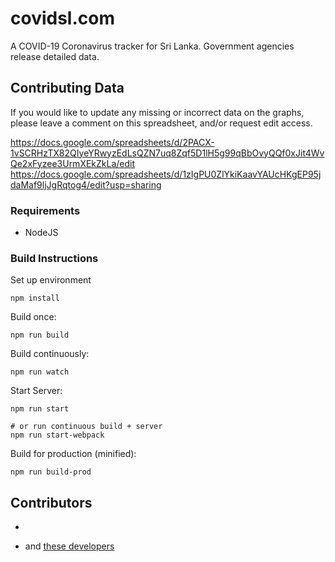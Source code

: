 # covidsl.com

A COVID-19 Coronavirus tracker for Sri Lanka. Government agencies release detailed data.



## Contributing Data

If you would like to update any missing or incorrect data on the graphs, please leave a comment on this spreadsheet, and/or request edit access.

https://docs.google.com/spreadsheets/d/2PACX-1vSCRHzTX82QIyeYRwyzEdLsQZN7uq8Zqf5D1lH5g99qBbOvyQQf0xJit4WvQe2xFyzee3UrmXEkZkLa/edit
https://docs.google.com/spreadsheets/d/1zIgPU0ZlYkiKaavYAUcHKgEP95jdaMaf9ljJgRqtog4/edit?usp=sharing




### Requirements

 * NodeJS

### Build Instructions

Set up environment
```
npm install
```

Build once:
```
npm run build
```

Build continuously:
```
npm run watch
```

Start Server:
```
npm run start

# or run continuous build + server
npm run start-webpack
```

Build for production (minified):
```
npm run build-prod
```

## Contributors

- [Isanka Wijerathne]: Development

- and [these developers](https://github.com/isankadn/covidsl/graphs/contributors)

